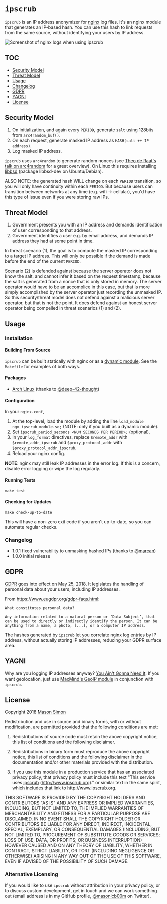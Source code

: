 # `ipscrub`

`ipscrub` is an IP address anonymizer for [nginx](https://www.nginx.com) log files. It's an nginx module that generates an IP-based hash. You can use this hash to link requests from the same source, without identifying your users by IP address.

![Screenshot of nginx logs when using ipscrub](demo/demo.png)

## TOC

* [Security Model](#security-model)
* [Threat Model](#threat-model)
* [Usage](#usage)
* [Changelog](#changelog)
* [GDPR](#gdpr)
* [YAGNI](#yagni)
* [License](#license)

## Security Model

1. On initialization, and again every `PERIOD`, generate `salt` using 128bits from `arc4random_buf()`.
2. On each request, generate masked IP address as `HASH(salt ++ IP address)`.
3. Log masked IP address.

`ipscrub` uses `arc4random` to generate random nonces (see [Theo de Raat's talk on arc4random](https://www.youtube.com/watch?v=aWmLWx8ut20) for a great overview). On Linux this requires installing [libbsd](https://libbsd.freedesktop.org/wiki/) (package libbsd-dev on Ubuntu/Debian). 

ALSO NOTE: the generated hash WILL change on each `PERIOD` transition, so you will only have continuity within each `PERIOD`. But because users can transition between networks at any time (e.g. wifi -> cellular), you'd have this type of issue even if you were storing raw IPs.

## Threat Model

1. Government presents you with an IP address and demands identification of user corresponding to that address.
2. Government identifies a user e.g. by email address, and demands IP address they had at some point in time.

In threat scenario (1), the goal is to compute the masked IP corresponding to a target IP address. This will only be possible if the demand is made before the end of the current `PERIOD`.

Scenario (2) is defended against because the server operator does not know the salt, and cannot infer it based on the request timestamp, because the salt is generated from a nonce that is only stored in memory. The server operator would have to be an accomplice in this case, but that is more simply accomplished by the server operator just recording the unmasked IP. So this security/threat model does not defend against a malicious server operator, but that is not the point. It does defend against an honest server operator being compelled in threat scenarios (1) and (2).

## Usage

### Installation

#### Building From Source

`ipscrub` can be built statically with nginx or as a [dynamic module](https://www.nginx.com/blog/compiling-dynamic-modules-nginx-plus/). See the `Makefile` for examples of both ways.

#### Packages

- [Arch Linux](https://aur.archlinux.org/packages/nginx-mod-ipscrub/) (thanks to [@deep-42-thought](https://github.com/deep-42-thought))

#### Configuration

In your `nginx.conf`,

1. At the top-level, load the module by adding the line `load_module ngx_ipscrub_module.so;` (NOTE: only if you built as a dynamic module).
1. Set `ipscrub_period_seconds <NUM SECONDS PER PERIOD>;` (optional).
1. In your `log_format` directives, replace `$remote_addr` with `$remote_addr_ipscrub` and `$proxy_protocol_addr` with `$proxy_protocol_addr_ipscrub`.
1. Reload your nginx config.

**NOTE**: nginx may still leak IP addresses in the error log. If this is a concern, disable error logging or wipe the log regularly.

#### Running Tests

`make test`

#### Checking for Updates

`make check-up-to-date`

This will have a non-zero exit code if you aren't up-to-date, so you can automate regular checks.

### Changelog

- 1.0.1 fixed vulnerability to unmasking hashed IPs (thanks to [@marcan](https://github.com/marcan))
- 1.0.0 initial release

## GDPR

[GDPR](https://www.eugdpr.org) goes into effect on May 25, 2018. It legislates the handling of personal data about your users, including IP addresses.

From https://www.eugdpr.org/gdpr-faqs.html:

    What constitutes personal data?

    Any information related to a natural person or ‘Data Subject’, that can be used to directly or indirectly identify the person. It can be anything from a name, a photo, [...], or a computer IP address.

The hashes generated by `ipscrub` let you correlate nginx log entries by IP address, without actually storing IP addresses, reducing your GDPR surface area.

## YAGNI

Why are you logging IP addresses anyway? [You Ain't Gonna Need It](https://en.wikipedia.org/wiki/You_aren%27t_gonna_need_it). If you want geolocation, just use [MaxMind's GeoIP module](https://nginx.org/en/docs/http/ngx_http_geoip_module.html) in conjunction with `ipscrub`.

## License

Copyright 2018 [Mason Simon](https://masonsimon.com)

Redistribution and use in source and binary forms, with or without modification, are permitted provided that the following conditions are met:

1. Redistributions of source code must retain the above copyright notice, this list of conditions and the following disclaimer.

2. Redistributions in binary form must reproduce the above copyright notice, this list of conditions and the following disclaimer in the documentation and/or other materials provided with the distribution.

3. If you use this module in a production service that has an associated privacy policy, that privacy policy must include this text "This service uses [ipscrub](http://www.ipscrub.org) (http://www.ipscrub.org)." or similar text in the same spirit, which includes that link to http://www.ipscrub.org.

THIS SOFTWARE IS PROVIDED BY THE COPYRIGHT HOLDERS AND CONTRIBUTORS "AS IS" AND ANY EXPRESS OR IMPLIED WARRANTIES, INCLUDING, BUT NOT LIMITED TO, THE IMPLIED WARRANTIES OF MERCHANTABILITY AND FITNESS FOR A PARTICULAR PURPOSE ARE DISCLAIMED. IN NO EVENT SHALL THE COPYRIGHT HOLDER OR CONTRIBUTORS BE LIABLE FOR ANY DIRECT, INDIRECT, INCIDENTAL, SPECIAL, EXEMPLARY, OR CONSEQUENTIAL DAMAGES (INCLUDING, BUT NOT LIMITED TO, PROCUREMENT OF SUBSTITUTE GOODS OR SERVICES; LOSS OF USE, DATA, OR PROFITS; OR BUSINESS INTERRUPTION) HOWEVER CAUSED AND ON ANY THEORY OF LIABILITY, WHETHER IN CONTRACT, STRICT LIABILITY, OR TORT (INCLUDING NEGLIGENCE OR OTHERWISE) ARISING IN ANY WAY OUT OF THE USE OF THIS SOFTWARE, EVEN IF ADVISED OF THE POSSIBILITY OF SUCH DAMAGE.

### Alternative Licensing

If you would like to use `ipscrub` without attribution in your privacy policy, or to discuss custom development, get in touch and we can work something out (email address is in my GitHub profile, [@masonicb00m](https://twitter.com/masonicb00m) on Twitter).